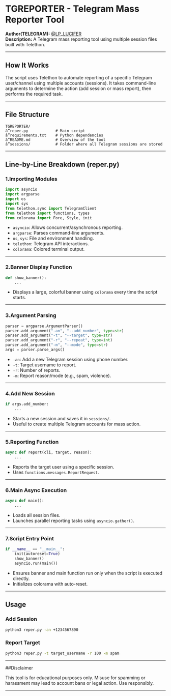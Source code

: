 # TGREPORTER - Telegram Mass Reporter Tool

**Author(TELEGRAM):** [@LP_LUCIFER](https://github.com/KRATIK00)  
**Description:** A Telegram mass reporting tool using multiple session files built with Telethon.

---

## How It Works

The script uses Telethon to automate reporting of a specific Telegram user/channel using multiple accounts (sessions). It takes command-line arguments to determine the action (add session or mass report), then performs the required task.

---

## File Structure

```
TGREPORTER/
â”reper.py            # Main script
â”requirements.txt    # Python dependencies
â”README.md           # Overview of the tool
â”sessions/           # Folder where all Telegram sessions are stored
```

---

## Line-by-Line Breakdown (reper.py)

### 1.Importing Modules
```python
import asyncio
import argparse
import os
import sys
from telethon.sync import TelegramClient
from telethon import functions, types
from colorama import Fore, Style, init
```
- `asyncio`: Allows concurrent/asynchronous reporting.
- `argparse`: Parses command-line arguments.
- `os`, `sys`: File and environment handling.
- `telethon`: Telegram API interactions.
- `colorama`: Colored terminal output.

---

### 2.Banner Display Function
```python
def show_banner():
    ...
```
- Displays a large, colorful banner using `colorama` every time the script starts.

---

### 3.Argument Parsing
```python
parser = argparse.ArgumentParser()
parser.add_argument("-an", "--add_number", type=str)
parser.add_argument("-t", "--target", type=str)
parser.add_argument("-r", "--repeat", type=int)
parser.add_argument("-m", "--mode", type=str)
args = parser.parse_args()
```
- `-an`: Add a new Telegram session using phone number.
- `-t`: Target username to report.
- `-r`: Number of reports.
- `-m`: Report reason/mode (e.g., spam, violence).

---

### 4.Add New Session
```python
if args.add_number:
    ...
```
- Starts a new session and saves it in `sessions/`.
- Useful to create multiple Telegram accounts for mass action.

---

### 5.Reporting Function
```python
async def report(cli, target, reason):
    ...
```
- Reports the target user using a specific session.
- Uses `functions.messages.ReportRequest`.

---

### 6.Main Async Execution
```python
async def main():
    ...
```
- Loads all session files.
- Launches parallel reporting tasks using `asyncio.gather()`.

---

### 7.Script Entry Point
```python
if __name__ == "__main__":
    init(autoreset=True)
    show_banner()
    asyncio.run(main())
```
- Ensures banner and main function run only when the script is executed directly.
- Initializes colorama with auto-reset.

---

## Usage

### Add Session
```bash
python3 reper.py -an +1234567890
```

### Report Target
```bash
python3 reper.py -t target_username -r 100 -m spam
```

---

##Disclaimer

This tool is for educational purposes only. Misuse for spamming or harassment may lead to account bans or legal action. Use responsibly.

---
